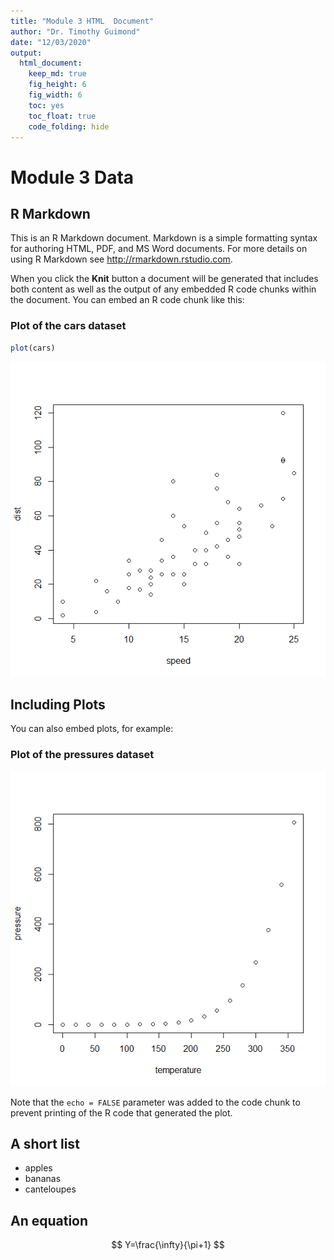 ```yaml
---
title: "Module 3 HTML  Document"
author: "Dr. Timothy Guimond"
date: "12/03/2020"
output: 
  html_document: 
    keep_md: true
    fig_height: 6
    fig_width: 6
    toc: yes
    toc_float: true
    code_folding: hide
---
```



# Module 3 Data
## R Markdown

This is an R Markdown document. Markdown is a simple formatting syntax for authoring HTML, PDF, and MS Word documents. For more details on using R Markdown see <http://rmarkdown.rstudio.com>.

When you click the **Knit** button a document will be generated that includes both content as well as the output of any embedded R code chunks within the document. You can embed an R code chunk like this:  

### Plot of the cars dataset

```r
plot(cars)
```

![](index_files/figure-html/cars-1.png)<!-- -->

## Including Plots

You can also embed plots, for example:

### Plot of the pressures dataset
![](index_files/figure-html/pressure-1.png)<!-- -->

Note that the `echo = FALSE` parameter was added to the code chunk to prevent printing of the R code that generated the plot.

## A short list

* apples
* bananas
* canteloupes

## An equation

$$ Y=\frac{\infty}{\pi+1} $$
